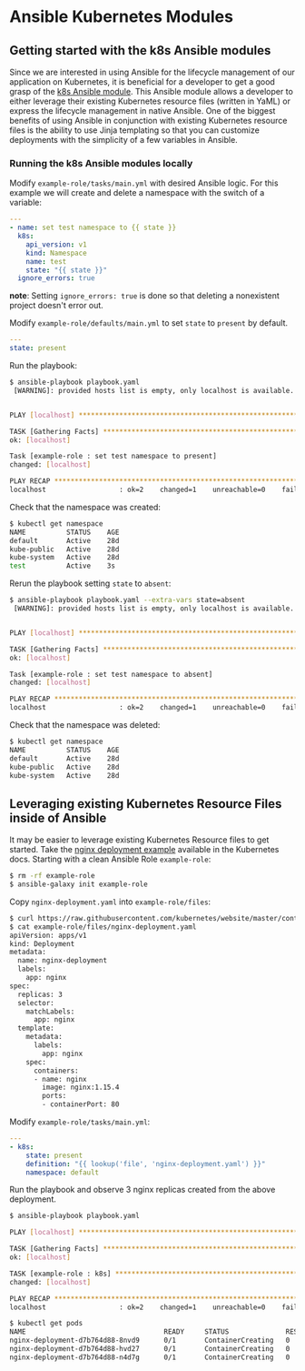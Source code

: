 # Ansible Kubernetes Modules

## Getting started with the k8s Ansible modules

Since we are interested in using Ansible for the lifecycle management of our
application on Kubernetes, it is beneficial for a developer to get a good grasp
of the [k8s Ansible module][k8s_ansible_module]. This Ansible module allows a
developer to either leverage their existing Kubernetes resource files (written
in YaML) or express the lifecycle management in native Ansible. One of the
biggest benefits of using Ansible in conjunction with existing Kubernetes
resource files is the ability to use Jinja templating so that you can customize
deployments with the simplicity of a few variables in Ansible.

### Running the k8s Ansible modules locally

Modify `example-role/tasks/main.yml` with desired Ansible logic. For this example
we will create and delete a namespace with the switch of a variable:
```yaml
---
- name: set test namespace to {{ state }}
  k8s:
    api_version: v1
    kind: Namespace
    name: test
    state: "{{ state }}"
  ignore_errors: true
```
**note**: Setting `ignore_errors: true` is done so that deleting a nonexistent
project doesn't error out.

Modify `example-role/defaults/main.yml` to set `state` to `present` by default.
```yaml
---
state: present
```

Run the playbook:
```bash
$ ansible-playbook playbook.yaml
 [WARNING]: provided hosts list is empty, only localhost is available. Note that the implicit localhost does not match 'all'


PLAY [localhost] ***************************************************************************

TASK [Gathering Facts] *********************************************************************
ok: [localhost]

Task [example-role : set test namespace to present]
changed: [localhost]

PLAY RECAP *********************************************************************************
localhost                  : ok=2    changed=1    unreachable=0    failed=0
```

Check that the namespace was created:
```bash
$ kubectl get namespace
NAME          STATUS    AGE
default       Active    28d
kube-public   Active    28d
kube-system   Active    28d
test          Active    3s
```

Rerun the playbook setting `state` to `absent`:
```bash
$ ansible-playbook playbook.yaml --extra-vars state=absent
 [WARNING]: provided hosts list is empty, only localhost is available. Note that the implicit localhost does not match 'all'


PLAY [localhost] ***************************************************************************

TASK [Gathering Facts] *********************************************************************
ok: [localhost]

Task [example-role : set test namespace to absent]
changed: [localhost]

PLAY RECAP *********************************************************************************
localhost                  : ok=2    changed=1    unreachable=0    failed=0
```

Check that the namespace was deleted:
```bash
$ kubectl get namespace
NAME          STATUS    AGE
default       Active    28d
kube-public   Active    28d
kube-system   Active    28d
```

## Leveraging existing Kubernetes Resource Files inside of Ansible

It may be easier to leverage existing Kubernetes Resource files to get started.
Take the [nginx deployment
example](https://kubernetes.io/docs/concepts/workloads/controllers/deployment/#creating-a-deployment)
available in the Kubernetes docs. Starting with a clean Ansible Role
`example-role`:

```bash
$ rm -rf example-role
$ ansible-galaxy init example-role
```

Copy `nginx-deployment.yaml` into `example-role/files`:

```bash
$ curl https://raw.githubusercontent.com/kubernetes/website/master/content/en/examples/controllers/nginx-deployment.yaml -o example-role/files/nginx-deployment.yaml
$ cat example-role/files/nginx-deployment.yaml
apiVersion: apps/v1
kind: Deployment
metadata:
  name: nginx-deployment
  labels:
    app: nginx
spec:
  replicas: 3
  selector:
    matchLabels:
      app: nginx
  template:
    metadata:
      labels:
        app: nginx
    spec:
      containers:
      - name: nginx
        image: nginx:1.15.4
        ports:
        - containerPort: 80
```
Modify `example-role/tasks/main.yml`:
```yaml
---
- k8s:
    state: present
    definition: "{{ lookup('file', 'nginx-deployment.yaml') }}"
    namespace: default
```

Run the playbook and observe 3 nginx replicas created from the above
deployment.

```bash
$ ansible-playbook playbook.yaml

PLAY [localhost] **************************************************************************************************************************************************************************************************

TASK [Gathering Facts] ********************************************************************************************************************************************************************************************
ok: [localhost]

TASK [example-role : k8s] *****************************************************************************************************************************************************************************************
changed: [localhost]

PLAY RECAP ********************************************************************************************************************************************************************************************************
localhost                  : ok=2    changed=1    unreachable=0    failed=0

$ kubectl get pods
NAME                                  READY     STATUS              RESTARTS   AGE
nginx-deployment-d7b764d88-8nvd9      0/1       ContainerCreating   0          13s
nginx-deployment-d7b764d88-hvd27      0/1       ContainerCreating   0          13s
nginx-deployment-d7b764d88-n4d7g      0/1       ContainerCreating   0          13s
```

[k8s_ansible_module]:https://docs.ansible.com/ansible/2.6/modules/k8s_module.html
[openshift_restclient_python]:https://github.com/openshift/openshift-restclient-python
